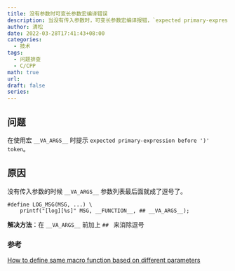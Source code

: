 ```yaml
---
title: 没有参数时可变长参数宏编译错误
description: 当没有传入参数时，可变长参数宏编译报错，`expected primary-expression before ')' token`
author: 清松
date: 2022-03-28T17:41:43+08:00
categories:
  - 技术
tags:
  - 问题排查
  - C/CPP
math: true
url: 
draft: false
series:
---
```

## 问题
在使用宏 `__VA_ARGS__` 时提示 `expected primary-expression before ')' token`。  

## 原因
没有传入参数的时候 `__VA_ARGS__` 参数列表最后面就成了逗号了。
```
#define LOG_MSG(MSG, ...) \
    printf("[log][%s]" MSG, __FUNCTION__, ## __VA_ARGS__);
```

**解决方法**：在 `__VA_ARGS__` 前加上 `## ` 来消除逗号


### 参考
[How to define same macro function based on different parameters](https://stackoverflow.com/questions/10480858/how-to-define-same-macro-function-based-on-different-parameters)